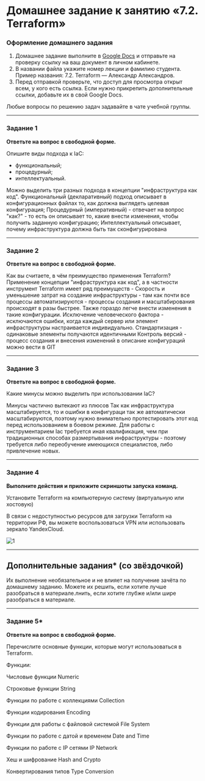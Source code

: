 # Домашнее задание к занятию «7.2. Terraform»


### Оформление домашнего задания

1. Домашнее задание выполните в [Google Docs](https://docs.google.com/) и отправьте на проверку ссылку на ваш документ в личном кабинете.  
1. В названии файла укажите номер лекции и фамилию студента. Пример названия: 7.2. Terraform — Александр Александров.
1. Перед отправкой проверьте, что доступ для просмотра открыт всем, у кого есть ссылка. Если нужно прикрепить дополнительные ссылки, добавьте их в свой Google Docs.

Любые вопросы по решению задач задавайте в чате учебной группы.

---

### Задание 1

**Ответьте на вопрос в свободной форме.**

Опишите виды подхода к IaC:

 * функциональный;
 * процедурный;
 * интеллектуальный.

Можно выделить три разных подхода в концепции "инфраструктура как код". 
Функциональный (декларативный) подход описывает в конфигурационных файлах то, как должна выглядеть целевая конфигурация; 
Процедурный (императивный) - отвечает на вопрос "как?" - то есть он описывает то, какие внести изменения, чтобы получить заданную конфигурацию; 
Интеллектуальный описывает, почему инфраструктура должна быть так сконфигурирована


---

### Задание 2

**Ответьте на вопрос в свободной форме.**

Как вы считаете, в чём преимущество применения Terraform?
Применение концепции "инфраструктура как код", а в частности инструмент Terraform имеет ряд преимуществ - 
Скорость и уменьшение затрат на создание инфраструктуры - там как почти все процессы автоматизируются - процессы создания и масштабирования происходят в разы быстрее. Также гораздо легче внести изменения в такие конфигурации.
Исключение человеческого фактора - исключаются ошибки, когда каждый сервер или элемент инфраструктуры настраивается индивидуально.
Стандартизация - одинаковые элементы получаются идентичными
Контроль версий - процесс создания и внесения изменений в описание конфигураций можно вести в GIT 
 
---

### Задание 3

**Ответьте на вопрос в свободной форме.**

Какие минусы можно выделить при использовании IaC?

Минусы частично вытекают из плюсов 
Так как инфраструктура масштабируется, то и ошибки в конфигураци так же автоматически масштабируются, поэтому нужно внимательно протестировать этот код перед использованием в боевом режиме.
Для работы с инструментарием Iac требуется иная квалификация, чем при традиционных способах размертывания инфраструктуры - поэтому требуется либо переобучение имеющихся специалистов, либо привлечение новых.

---

### Задание 4


**Выполните действия и приложите скриншоты запуска команд.**

Установите Terraform на компьютерную систему (виртуальную или хостовую)

В связи с недоступностью ресурсов для загрузки Terraform на территории РФ, вы можете  воспользоваться VPN или использовать зеркало YandexCloud.   

![1](https://user-images.githubusercontent.com/122460278/217055755-59513676-ebfa-450a-8ed3-a4b5b738d480.png)


---

## Дополнительные задания* (со звёздочкой)

Их выполнение необязательное и не влияет на получение зачёта по домашнему заданию. Можете их решить, если хотите лучше разобраться в материале.лнить, если хотите глубже и/или шире разобраться в материале.

---

### Задание 5*

**Ответьте на вопрос в свободной форме.**

Перечислите основные функции, которые могут использоваться в Terraform. 

Функции:

Числовые функции Numeric

Строковые функции String

Функции по работе с коллекциями Collection

Функции кодирования Encoding

Функции для работы с файловой системой File System

Функции по работе с датой и временем Date and Time

Функции по работе с IP сетями IP Network

Хеш и шифрование Hash and Crypto

Конвертирования типов Type Conversion





